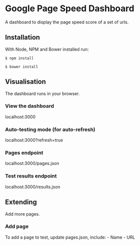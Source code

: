 # Google Page Speed Dashboard

A dashboard to display the page speed score of a set of urls.

## Installation

With Node, NPM and Bower installed run:

    $ npm install

    $ bower install


## Visualisation
The dashboard runs in your browser.

### View the dashboard
localhost:3000

### Auto-testing mode (for auto-refresh)
localhost:3000?refresh=true

### Pages endpoint
localhost:3000/pages.json

### Test results endpoint
localhost:3000/results.json

## Extending
Add more pages.

### Add page
To add a page to test, update pages.json, include:
    - Name
    - URL